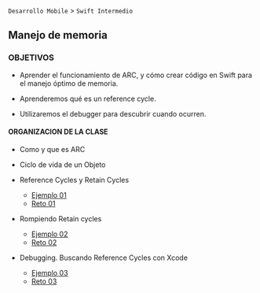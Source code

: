 
`Desarrollo Mobile` > `Swift Intermedio`

## Manejo de memoria 

### OBJETIVOS 

- Aprender el funcionamiento de ARC, y cómo crear código en Swift  para el manejo óptimo de memoria.

- Aprenderemos qué es un reference cycle.

- Utilizaremos el debugger para descubrir cuando ocurren.


#### ORGANIZACION DE LA CLASE 

- Como y que es ARC

- Ciclo de vida de un Objeto

- Reference Cycles y Retain Cycles

	- [Ejemplo 01](Ejemplo-01)
	- [Reto 01](Reto-01)

- Rompiendo Retain cycles

	- [Ejemplo 02](Ejemplo-02)
	- [Reto 02](Reto-02)

- Debugging. Buscando Reference Cycles con Xcode

	- [Ejemplo 03](Ejemplo-03)
	- [Reto 03](Reto-03)


